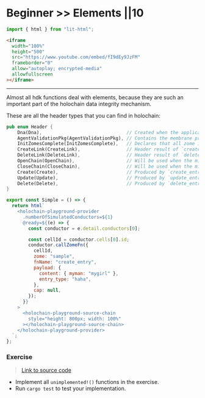 # Beginner >> Elements ||10

```js script
import { html } from "lit-html";
```

```html story
<iframe
  width="100%"
  height="500"
  src="https://www.youtube.com/embed/fI9dEy9JzFM"
  frameborder="0"
  allow="autoplay; encrypted-media"
  allowfullscreen
></iframe>
```

---

Almost all hdk functions deal with elements, because they are such an important part of the holochain data integrity mechanism.

These are all the header types that you can find in holochain:

```rust
pub enum Header {
    Dna(Dna),                               // Created when the application is installed
    AgentValidationPkg(AgentValidationPkg), // Contains the membrane proof for the agent
    InitZomesComplete(InitZomesComplete),   // Declares that all zome init functions have successfully completed
    CreateLink(CreateLink),                 // Header result of `create_link(base, target)`
    DeleteLink(DeleteLink),                 // Header result of `delete_link(add_link_header_hash)`
    OpenChain(OpenChain),                   // Will be used when the migration mechanism is implemented
    CloseChain(CloseChain),                 // Will be used when the migration mechanism is implemented
    Create(Create),                         // Produced by `create_entry(entry)`, carries its entry
    Update(Update),                         // Produced by `update_entry(updated_header_hash, entry)`, carries its entry
    Delete(Delete),                         // Produced by `delete_entry(deleted_header_hash)`
}
```

```js story
export const Simple = () => {
  return html`
    <holochain-playground-provider
      .numberOfSimulatedConductors=${1}
      @ready=${(e) => {
        const conductor = e.detail.conductors[0];

        const cellId = conductor.cells[0].id;
        conductor.callZomeFn({
          cellId,
          zome: "sample",
          fnName: "create_entry",
          payload: {
            content: { myman: "mygirl" },
            entry_type: "haha",
          },
          cap: null,
        });
      }}
    >
      <holochain-playground-source-chain
        style="height: 800px; width: 100%"
      ></holochain-playground-source-chain>
    </holochain-playground-provider>
  `;
};
```

### Exercise

> [Link to source code](https://github.com/holochain-gym/developer-exercises/tree/master/basic/elements)

- Implement all `unimplemented!()` functions in the exercise.
- Run `cargo test` to test your implementation.
